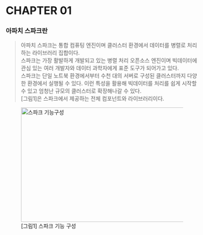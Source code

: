 # CHAPTER 01
### 아파치 스파크란

> 아파치 스파크는 통합 컴퓨팅 엔진이며 클러스터 환경에서 데이터를 병렬로 처리하는 라이브러리 집합이다.    
> 스파크는 가장 활발하게 개발되고 있는 병렬 처리 오픈소스 엔진이며 빅데이터에 관심 있는 여러 개발자와 데이터 과학자에게 표준 도구가 되어가고 있다.     
> 스파크는 단일 노트북 환경에서부터 수천 대의 서버로 구성된 클러스터까지 다양한 환경에서 실행될 수 있다. 이런 특성을 활용해 빅데이터를 처리를 쉽게 시작할 수 있고 엄청난 규모의 클러스터로 확장해나갈 수 있다.       
[그림1]은 스파크에서 제공하는 전체 컴포넌트와 라이브러리이다.
<figure>
  <img src='https://m.media-amazon.com/images/S/aplus-media/vc/e6e4e247-7bf5-4090-9156-7a01aedd6acd.png' height="300px" width="450px" title="스파크 기능구성"/>
  <figcaption>[그림1] 스파크 기능 구성</figcaption>
</figure>

